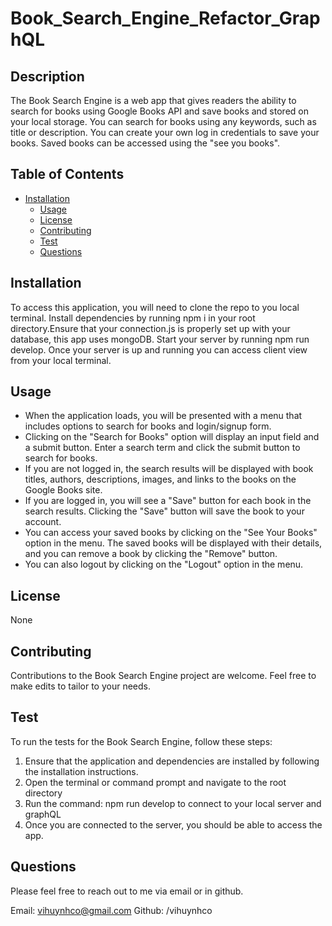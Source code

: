 # Book_Search_Engine_Refactor_GraphQL

## Description

 The Book Search Engine is a web app that gives readers the ability  to search for books using Google Books API and save books and stored on your local storage. You can search for books using any keywords, such as title or description.  You can create your own log in credentials to save your books.  Saved books can be accessed using the "see you books".  

## Table of Contents

- [Installation](#installation)
  - [Usage](#usage)
  - [License](#license)
  - [Contributing](#contributing)
  - [Test](#test)
  - [Questions](#questions)

## Installation

  To access this application, you will need to clone the repo to you local terminal.  Install dependencies by
  running npm i in your root directory.Ensure that your connection.js is properly set up with your database, this app uses mongoDB.  Start your server by running npm run develop.  Once your server is up and running you can access client view from your local terminal.
  
## Usage

- When the application loads, you will be presented with a menu that includes options to search for books and login/signup form.
- Clicking on the "Search for Books" option will display an input field and a submit button. Enter a search term and click the submit button to search for books.
- If you are not logged in, the search results will be displayed with book titles, authors, descriptions, images, and links to the books on the Google Books site.
- If you are logged in, you will see a "Save" button for each book in the search results. Clicking the "Save" button will save the book to your account.
- You can access your saved books by clicking on the "See Your Books" option in the menu. The saved books will be displayed with their details, and you can remove a book by clicking the "Remove" button.
- You can also logout by clicking on the "Logout" option in the menu.

## License

  None

## Contributing

  Contributions to the Book Search Engine project are welcome. Feel free to make edits to tailor to your needs.
  
## Test

 To run the tests for the Book Search Engine, follow these steps:

1. Ensure that the application and dependencies are installed by following the installation instructions.
2. Open the terminal or command prompt and navigate to the root directory 
3. Run the command: npm run develop to connect to your local server and graphQL
4. Once you are connected to the server, you should  be able to access the app.

## Questions

Please feel free to reach out to me via email or in github. 

Email: vihuynhco@gmail.com
Github: /vihuynhco
